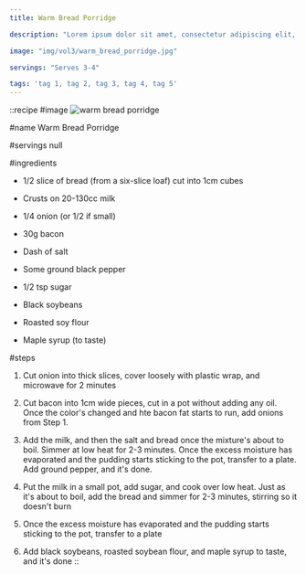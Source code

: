 ```yaml
---
title: Warm Bread Porridge

description: "Lorem ipsum dolor sit amet, consectetur adipiscing elit, sed do eiusmod tempor incididunt ut labore et dolore magna aliqua. Tincidunt eget nullam non nisi est sit amet facilisis."

image: "img/vol3/warm_bread_porridge.jpg"

servings: "Serves 3-4"

tags: 'tag 1, tag 2, tag 3, tag 4, tag 5'
---
```


::recipe
#image
![warm bread porridge](/img/vol3/warm_bread_porridge.jpg)

#name
Warm Bread Porridge

#servings
null

#ingredients
- 1/2 slice of bread (from a six-slice loaf) cut into 1cm cubes
- Crusts on 20-130cc milk

- 1/4 onion (or 1/2 if small)
- 30g bacon
- Dash of salt
- Some ground black pepper

- 1/2 tsp sugar
- Black soybeans
- Roasted soy flour
- Maple syrup (to taste)

#steps
1. Cut onion into thick slices, cover loosely with plastic wrap, and microwave for 2 minutes

2. Cut bacon into 1cm wide pieces, cut in a pot without adding any oil. Once the color's changed and hte bacon fat starts to run, add onions from Step 1.

3. Add the milk, and then the salt and bread once the mixture's about to boil. Simmer at low heat for 2-3 minutes. Once the excess moisture has evaporated and the pudding starts sticking to the pot, transfer to a plate. Add ground pepper, and it's done.

4. Put the milk in a small pot, add sugar, and cook over low heat. Just as it's about to boil, add the bread and simmer for 2-3 minutes, stirring so it doesn't burn

5. Once the excess moisture has evaporated and the pudding starts sticking to the pot, transfer to a plate

6. Add black soybeans, roasted soybean flour, and maple syrup to taste, and it's done
::
